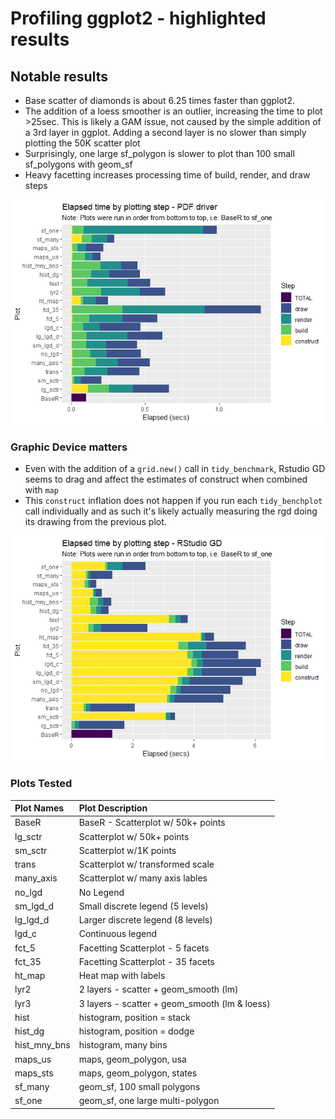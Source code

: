 Profiling ggplot2 - highlighted results
================

Notable results
---------------

-   Base scatter of diamonds is about 6.25 times faster than ggplot2.
-   The addition of a loess smoother is an outlier, increasing the time to plot &gt;25sec. This is likely a GAM issue, not caused by the simple addition of a 3rd layer in ggplot. Adding a second layer is no slower than simply plotting the 50K scatter plot
-   Surprisingly, one large sf\_polygon is slower to plot than 100 small sf\_polygons with geom\_sf
-   Heavy facetting increases processing time of build, render, and draw steps

![](Highlights_files/figure-markdown_github/unnamed-chunk-1-1.png)

### Graphic Device matters

-   Even with the addition of a `grid.new()` call in `tidy_benchmark`, Rstudio GD seems to drag and affect the estimates of construct when combined with `map`
-   This `construct` inflation does not happen if you run each `tidy_benchplot` call individually and as such it's likely actually measuring the rgd doing its drawing from the previous plot.

![](Highlights_files/figure-markdown_github/unnamed-chunk-3-1.png)

### Plots Tested

| Plot Names     | Plot Description                               |
|:---------------|:-----------------------------------------------|
| BaseR          | BaseR - Scatterplot w/ 50k+ points             |
| lg\_sctr       | Scatterplot w/ 50k+ points                     |
| sm\_sctr       | Scatterplot w/1K points                        |
| trans          | Scatterplot w/ transformed scale               |
| many\_axis     | Scatterplot w/ many axis lables                |
| no\_lgd        | No Legend                                      |
| sm\_lgd\_d     | Small discrete legend (5 levels)               |
| lg\_lgd\_d     | Larger discrete legend (8 levels)              |
| lgd\_c         | Continuous legend                              |
| fct\_5         | Facetting Scatterplot - 5 facets               |
| fct\_35        | Facetting Scatterplot - 35 facets              |
| ht\_map        | Heat map with labels                           |
| lyr2           | 2 layers - scatter + geom\_smooth (lm)         |
| lyr3           | 3 layers - scatter + geom\_smooth (lm & loess) |
| hist           | histogram, position = stack                    |
| hist\_dg       | histogram, position = dodge                    |
| hist\_mny\_bns | histogram, many bins                           |
| maps\_us       | maps, geom\_polygon, usa                       |
| maps\_sts      | maps, geom\_polygon, states                    |
| sf\_many       | geom\_sf, 100 small polygons                   |
| sf\_one        | geom\_sf, one large multi-polygon              |
